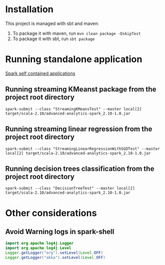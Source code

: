 # Installation 
This project is managed with sbt and maven:   
1) To package it with maven, run `mvn clean package -DskipTest`  
2) To package it with sbt, run `sbt package`   

# Running standalone application
[Spark self contained applications](https://spark.apache.org/docs/latest/quick-start.html#self-contained-applications)

## Running streaming KMeanst package from the project root directory
`spark-submit --class "StreamingKMeansTest" --master local[2] target/scala-2.10/advanced-analytics-spark_2.10-1.0.jar`

## Running streaming linear regression from the project root directory 
`spark-submit --class "StreamingLinearRegressionWithSGDTest" --master local[2] target/scala-2.10/advanced-analytics-spark_2.10-1.0.jar`

## Running decision trees classification from the project root directory 
`spark-submit --class "DecisionTreeTest" --master local[2] target/scala-2.10/advanced-analytics-spark_2.10-1.0.jar`

# Other considerations

## Avoid Warning logs in spark-shell
```java
import org.apache.log4j.Logger  
import org.apache.log4j.Level  
Logger.getLogger("org").setLevel(Level.OFF)  
Logger.getLogger("akka").setLevel(Level.OFF)
```

